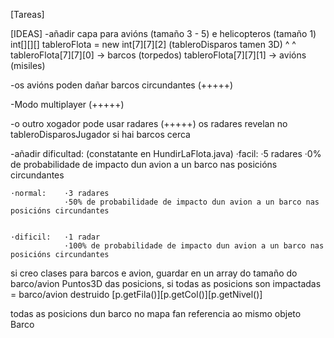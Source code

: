 [Tareas]

[IDEAS]
-añadir capa para avións (tamaño 3 - 5) e helicopteros (tamaño 1)
    int[][][] tableroFlota = new int[7][7][2]
    (tableroDisparos tamen 3D)             ^
                                           ^
                        tableroFlota[7][7][0] -> barcos (torpedos)
                        tableroFlota[7][7][1] -> avións (misiles)

-os avións poden dañar barcos circundantes (+++++)

-Modo multiplayer (+++++)

-o outro xogador pode usar radares (+++++)
    os radares revelan no tableroDisparosJugador si hai barcos cerca

-añadir dificultad: (constatante en HundirLaFlota.java)
    ·facil:     ·5 radares
                ·0% de probabilidade de impacto dun avion a un barco nas posicións circundantes

    ·normal:    ·3 radares
                ·50% de probabilidade de impacto dun avion a un barco nas posicións circundantes


    ·dificil:   ·1 radar
                ·100% de probabilidade de impacto dun avion a un barco nas posicións circundantes

si creo clases para barcos e avion, guardar en un array do tamaño do barco/avion Puntos3D das posicions, si todas as posicions son impactadas = barco/avion destruido
[p.getFila()][p.getCol()][p.getNivel()]

todas as posicions dun barco no mapa fan referencia ao mismo objeto Barco
